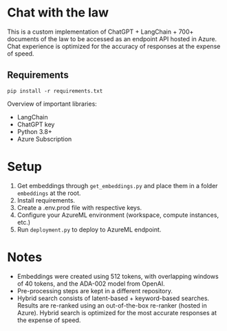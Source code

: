 # Chat with the law

This is a custom implementation of ChatGPT + LangChain + 700+ documents of the law to be accessed as an endpoint API hosted in Azure. Chat experience is optimized for the accuracy of responses at the expense of speed.

## Requirements
`pip install -r requirements.txt`

Overview of important libraries:  
- LangChain
- ChatGPT key
- Python 3.8+
- Azure Subscription

# Setup
1. Get embeddings through `get_embeddings.py` and place them in a folder `embeddings` at the root.
2. Install requirements.
3. Create a .env.prod file with respective keys.
4. Configure your AzureML environment (workspace, compute instances, etc.)
4. Run `deployment.py` to deploy to AzureML endpoint.

# Notes
- Embeddings were created using 512 tokens, with overlapping windows of 40 tokens, and the ADA-002 model from OpenAI.
- Pre-processing steps are kept in a different repository.
- Hybrid search consists of latent-based + keyword-based searches. Results are re-ranked using an out-of-the-box re-ranker (hosted in Azure). Hybrid search is optimized for the most accurate responses at the expense of speed.
